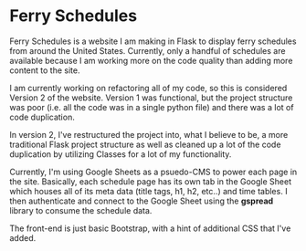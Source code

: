 # Ferry Schedules

Ferry Schedules is a website I am making in Flask to display ferry schedules from around the United States. Currently, only a handful of schedules are available because I am working more on the code quality than adding more content to the site.

I am currently working on refactoring all of my code, so this is considered Version 2 of the website. Version 1 was functional, but the project structure was poor (i.e. all the code was in a single python file) and there was a lot of code duplication.

In version 2, I've restructured the project into, what I believe to be, a more traditional Flask project structure as well as cleaned up a lot of the code duplication by utilizing Classes for a lot of my functionality.

Currently, I'm using Google Sheets as a psuedo-CMS to power each page in the site. Basically, each schedule page has its own tab in the Google Sheet which houses all of its meta data (title tags, h1, h2, etc..) and time tables. I then authenticate and connect to the Google Sheet using the **gspread** library to consume the schedule data.

The front-end is just basic Bootstrap, with a hint of additional CSS that I've added.

